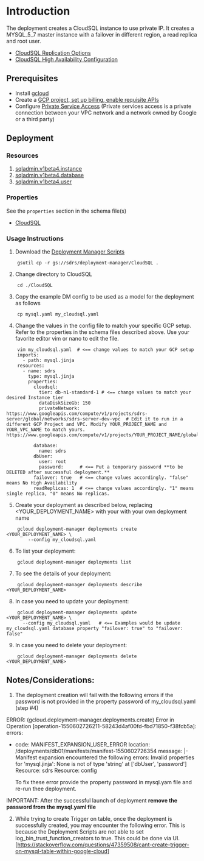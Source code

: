 # Introduction

The deployment creates a CloudSQL instance to use private IP.
It creates a MYSQL_5_7 master instance with a failover in different region, a read replica and root user.
- [CloudSQL Replication Options](https://cloud.google.com/sql/docs/mysql/replication/)
- [CloudSQL High Availability Configuration](https://cloud.google.com/sql/docs/mysql/high-availability)


## Prerequisites
- Install [gcloud](https://cloud.google.com/sdk)
- Create a [GCP project, set up billing, enable requisite APIs](../project/README.md)
- Configure [Private Service Access](https://cloud.google.com/vpc/docs/configure-private-services-access])
  (Private services access is a private connection between your VPC network and a network owned by Google or a third party)


## Deployment

### Resources

1. [sqladmin.v1beta4.instance](https://cloud.google.com/sql/docs/mysql/admin-api/v1beta4/instances)
2. [sqladmin.v1beta4.database](https://cloud.google.com/sql/docs/mysql/admin-api/v1beta4/databases)
3. [sqladmin.v1beta4.user](https://cloud.google.com/sql/docs/mysql/admin-api/v1beta4/users)


### Properties

See the `properties` section in the schema file(s)

- [CloudSQL](gs://sdrs/deployment-manager/CloudSQL/mysql.jinja.schema)



### Usage Instructions


1. Download the [Deployment Manager Scripts](gs://sdrs/deployment-manager/CloudSQL)

```shell
    gsutil cp -r gs://sdrs/deployment-manager/CloudSQL .
```

2. Change directory to CloudSQL

```shell
    cd ./CloudSQL
```

3. Copy the example DM config to be used as a model for the deployment as follows

```shell
    cp mysql.yaml my_cloudsql.yaml
```

4. Change the values in the config file to match your specific GCP setup.
   Refer to the properties in the schema files described above. Use your favorite
   editor vim or nano to edit the file.

```shell
    vim my_cloudsql.yaml  # <== change values to match your GCP setup
    imports:
      - path: mysql.jinja
    resources:
      - name: sdrs
        type: mysql.jinja
        properties:
          cloudsql:
            tier: db-n1-standard-1 # <== change values to match your desired Instance tier
            dataDiskSizeGb: 150
            privateNetwork: https://www.googleapis.com/compute/v1/projects/sdrs-server/global/networks/sdrs-server-dev-vpc  # Edit it to run in a different GCP Project and VPC. Modify YOUR_PROJECT_NAME and YOUR_VPC_NAME to match yours. https://www.googleapis.com/compute/v1/projects/YOUR_PROJECT_NAME/global/networks/YOUR_VPC_NAME

          database:
            name: sdrs
          dbUser:
            user: root
            password:      # <== Put a temporary password **to be DELETED after successful deployment.**
          failover: true   # <== change values accordingly. "false" means No High Availability
          readReplicas: 1  # <== change values accordingly. "1" means single replica, "0" means No replicas.

```



5. Create your deployment as described below, replacing <YOUR_DEPLOYMENT_NAME>
   with your with your own deployment name

```shell
    gcloud deployment-manager deployments create <YOUR_DEPLOYMENT_NAME> \
        --config my_cloudsql.yaml
```
6. To list your deployment:

```shell
    gcloud deployment-manager deployments list
```

7. To see the details of your deployment:

```shell
    gcloud deployment-manager deployments describe <YOUR_DEPLOYMENT_NAME>
```

8. In case you need to update your deployment:

```shell
    gcloud deployment-manager deployments update <YOUR_DEPLOYMENT_NAME> \
      --config my_cloudsql.yaml   # <== Examples would be update my_cloudsql.yaml database property "failover: true" to "failover: false"

```

9. In case you need to delete your deployment:

```shell
    gcloud deployment-manager deployments delete <YOUR_DEPLOYMENT_NAME>
```




## Notes/Considerations:

1. The deployment creation will fail with the following errors if the  password is not provided in the property password of my_cloudsql.yaml (step #4)

ERROR: (gcloud.deployment-manager.deployments.create) Error in Operation [operation-1550602726211-58243d4af00fd-fbd71850-f38fcb5a]: errors:
- code: MANIFEST_EXPANSION_USER_ERROR
location: /deployments/db01/manifests/manifest-1550602726354
message: |-
  Manifest expansion encountered the following errors: Invalid properties for 'mysql.jinja':
  None is not of type 'string' at ['dbUser', 'password']
   Resource: sdrs Resource: config


   To fix these error provide the property password in mysql.yam file and re-run thee deployment.

IMPORTANT: After the successful launch of deployment **remove the password from the mysql.yaml file**


2. While trying to create Trigger on table, once the deployment is successfully created, you may encounter the following error. This is because the Deployment Scripts are not able to set log_bin_trust_function_creators to true.
This could be done via UI. [https://stackoverflow.com/questions/47359508/cant-create-trigger-on-mysql-table-within-google-cloud]
